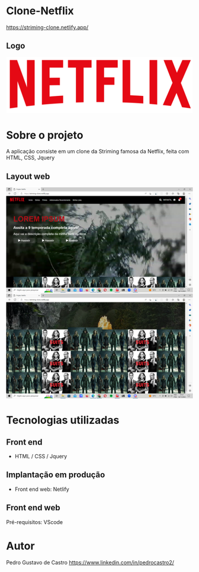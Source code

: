 # Clone-Netflix
https://striming-clone.netlify.app/

## Logo
![Logo](https://github.com/PedroCastrro/Clone-Netflix/blob/master/images/logo_netflix.png)

# Sobre o projeto


A aplicação consiste em um  clone da Striming famosa da Netflix, feita com HTML, CSS, Jquery 

## Layout web
![Web 1](https://github.com/PedroCastrro/Clone-Netflix/blob/master/clone%20net.png)
![Web 2](https://github.com/PedroCastrro/Clone-Netflix/blob/master/clone%20netflix.png)


# Tecnologias utilizadas
## Front end
- HTML / CSS / Jquery 

## Implantação em produção
- Front end web: Netlify


## Front end web
Pré-requisitos: VScode


# Autor

Pedro Gustavo de Castro
https://www.linkedin.com/in/pedrocastro2/

